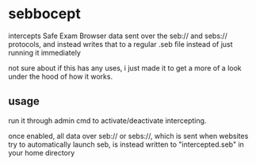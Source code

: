 # sebbocept

intercepts Safe Exam Browser data sent over the seb:// and sebs:// protocols, and instead writes that to a regular .seb file instead of just running it immediately

not sure about if this has any uses, i just made it to get a more of a look under the hood of how it works.

## usage

run it through admin cmd to activate/deactivate intercepting. 

once enabled, all data over seb:// or sebs://, which is sent when websites try to automatically launch seb, is instead written to "intercepted.seb" in your home directory
